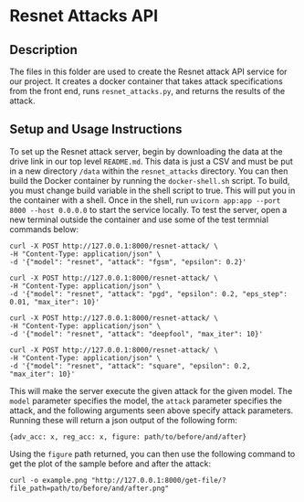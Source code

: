 # Resnet Attacks API
## Description
The files in this folder are used to create the Resnet attack API service for our project. It creates a docker container that takes attack specifications from the front end, runs `resnet_attacks.py`, and returns the results of the attack.

## Setup and Usage Instructions

To set up the Resnet attack server, begin by downloading the data at the drive link in our top level `README.md`. This data is just a CSV and must be put in a new directory `/data` within the `resnet_attacks` directory. You can then build the Docker container by running the `docker-shell.sh` script. To build, you must change build variable in the shell script to true. This will put you in the container with a shell. Once in the shell, run `uvicorn app:app --port 8000 --host 0.0.0.0` to start the service locally. To test the server, open a new terminal outside the container and use some of the test termnial commands below:

```
curl -X POST http://127.0.0.1:8000/resnet-attack/ \
-H "Content-Type: application/json" \
-d '{"model": "resnet", "attack": "fgsm", "epsilon": 0.2}'

curl -X POST http://127.0.0.1:8000/resnet-attack/ \
-H "Content-Type: application/json" \
-d '{"model": "resnet", "attack": "pgd", "epsilon": 0.2, "eps_step": 0.01, "max_iter": 10}'

curl -X POST http://127.0.0.1:8000/resnet-attack/ \
-H "Content-Type: application/json" \
-d '{"model": "resnet", "attack": "deepfool", "max_iter": 10}'

curl -X POST http://127.0.0.1:8000/resnet-attack/ \
-H "Content-Type: application/json" \
-d '{"model": "resnet", "attack": "square", "epsilon": 0.2, "max_iter": 10}'
```

This will make the server execute the given attack for the given model. The `model` parameter specifies the model, the `attack` parameter specifies the attack, and the following arguments seen above specify attack parameters. Running these will return a json output of the following form:

```
{adv_acc: x, reg_acc: x, figure: path/to/before/and/after}
```

Using the `figure` path returned, you can then use the following command to get the plot of the sample
before and after the attack:

```
curl -o example.png "http://127.0.0.1:8000/get-file/?file_path=path/to/before/and/after.png"
```